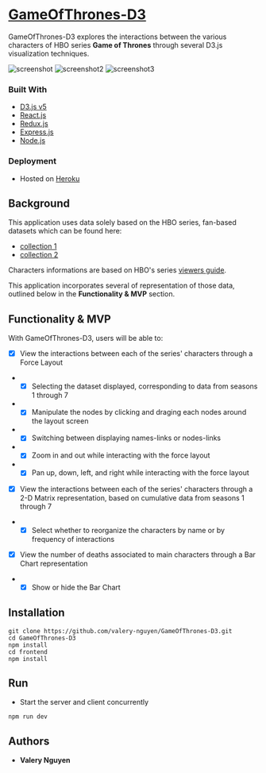 # [GameOfThrones-D3]

GameOfThrones-D3 explores the interactions between the various characters of HBO series **Game of Thrones** through several D3.js visualization techniques.

![screenshot](https://user-images.githubusercontent.com/13773733/58668814-21b50800-8308-11e9-95a4-f910b607996f.png)
![screenshot2](https://user-images.githubusercontent.com/13773733/58668625-75732180-8307-11e9-8588-73e160b4e9b4.jpg)
![screenshot3](https://user-images.githubusercontent.com/13773733/59172421-d5db3d80-8b15-11e9-9221-c523be86cf08.png)

### Built With

* [D3.js v5](https://d3js.org/)
* [React.js](https://reactjs.org)
* [Redux.js](https://redux.js.org)
* [Express.js](https://expressjs.com/)
* [Node.js](https://nodejs.org/)

### Deployment

* Hosted on [Heroku](https://www.heroku.com/)

## Background

This application uses data solely based on the HBO series, fan-based datasets which can be found here: 
* [collection 1](https://data.world/aendrew/game-of-thrones-deaths)
* [collection 2](https://github.com/mathbeveridge/gameofthrones)

Characters informations are based on HBO's series [viewers guide](http://viewers-guide.hbo.com/game-of-thrones/).

This application incorporates several of representation of those data, outlined below in the **Functionality & MVP** section.

## Functionality & MVP

With GameOfThrones-D3, users will be able to:
- [x] View the interactions between each of the series' characters through a Force Layout
* - [x] Selecting the dataset displayed, corresponding to data from seasons 1 through 7
* - [x] Manipulate the nodes by clicking and draging each nodes around the layout screen
* - [x] Switching between displaying names-links or nodes-links
* - [x] Zoom in and out while interacting with the force layout
* - [x] Pan up, down, left, and right while interacting with the force layout

- [x] View the interactions between each of the series' characters through a 2-D Matrix representation,
based on cumulative data from seasons 1 through 7
* - [x] Select whether to reorganize the characters by name or by frequency of interactions

- [x] View the number of deaths associated to main characters through a Bar Chart representation
* - [x] Show or hide the Bar Chart

## Installation

```
git clone https://github.com/valery-nguyen/GameOfThrones-D3.git
cd GameOfThrones-D3
npm install
cd frontend
npm install
```

## Run

* Start the server and client concurrently

```
npm run dev
```

## Authors
* **Valery Nguyen**

[//]: # (reference links are listed below)
[GameOfThrones-D3]: <https://gameofthrones-d3.herokuapp.com/>
